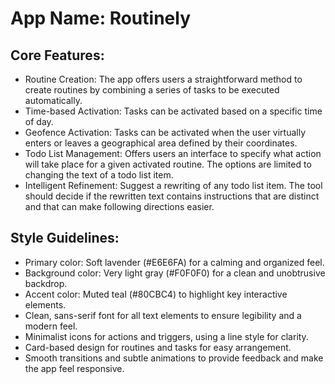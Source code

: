 # **App Name**: Routinely

## Core Features:

- Routine Creation: The app offers users a straightforward method to create routines by combining a series of tasks to be executed automatically.
- Time-based Activation: Tasks can be activated based on a specific time of day.
- Geofence Activation: Tasks can be activated when the user virtually enters or leaves a geographical area defined by their coordinates.
- Todo List Management: Offers users an interface to specify what action will take place for a given activated routine. The options are limited to changing the text of a todo list item.
- Intelligent Refinement: Suggest a rewriting of any todo list item. The tool should decide if the rewritten text contains instructions that are distinct and that can make following directions easier.

## Style Guidelines:

- Primary color: Soft lavender (#E6E6FA) for a calming and organized feel.
- Background color: Very light gray (#F0F0F0) for a clean and unobtrusive backdrop.
- Accent color: Muted teal (#80CBC4) to highlight key interactive elements.
- Clean, sans-serif font for all text elements to ensure legibility and a modern feel.
- Minimalist icons for actions and triggers, using a line style for clarity.
- Card-based design for routines and tasks for easy arrangement.
- Smooth transitions and subtle animations to provide feedback and make the app feel responsive.